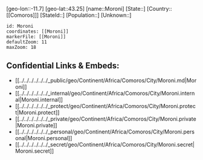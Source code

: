﻿---
location: [43.25,-11.7]
mapzoom: [7,12] 
mapmarker: city 
type: City
tags:
- geo/City


SpocWebEntityId: 36591
isDeleted: false
confidential: public

---
[geo-lon::-11.7]
[geo-lat::43.25]
[name::Moroni]
[State::]
[Country::[[Comoros]]]
[StateId::]
[Population::]
[Unknown::]


```leaflet
id: Moroni
coordinates: [[Moroni]]
markerFile: [[Moroni]]
defaultZoom: 11 
maxZoom: 18
```


## Confidential Links & Embeds: 
- [[../../../../../../_public/geo/Continent/Africa/Comoros/City/Moroni.md|Moroni]] 
- [[../../../../../../_internal/geo/Continent/Africa/Comoros/City/Moroni.internal|Moroni.internal]] 
- [[../../../../../../_protect/geo/Continent/Africa/Comoros/City/Moroni.protect|Moroni.protect]] 
- [[../../../../../../_private/geo/Continent/Africa/Comoros/City/Moroni.private|Moroni.private]] 
- [[../../../../../../_personal/geo/Continent/Africa/Comoros/City/Moroni.personal|Moroni.personal]] 
- [[../../../../../../_secret/geo/Continent/Africa/Comoros/City/Moroni.secret|Moroni.secret]] 
